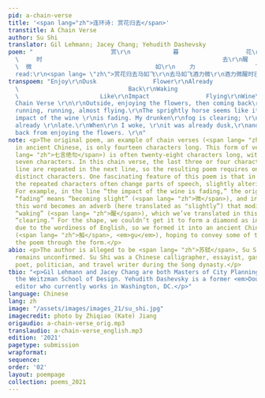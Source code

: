 ```yaml
---
pid: a-chain-verse
title: '<span lang="zh">连环诗: 赏花归去</span>'
transtitle: A Chain Verse
author: Su Shi
translator: Gil Lehmann; Jacey Chang; Yehudith Dashevsky
poem: "                      赏\r\n            暮                   花\r\n      已                                  归\r\n
  \     时                                                   去\r\n醒                                                    马\r\n
  \  微                                   如\r\n    力                 飞\r\n      酒\r\n\r\n</span>\r\n\r\nAs
  read:\r\n<span lang= \"zh\">赏花归去马如飞\r\n去马如飞酒力微\r\n酒力微醒时已暮\r\n醒时已暮赏花归"
transpoem: "Enjoy\r\nDusk                Flower\r\nAlready                        Come\r\nTime
  \                               Back\r\nWaking                                Horse\r\nSlightly
  \                       Like\r\nImpact                Flying\r\nWine\r\n\r\n\r\nA
  Chain Verse \r\n\r\nOutside, enjoying the flowers, then coming back\r\non a horse,
  running, running, almost flying.\r\nThe sprightly horse seems like it’s flying;\r\nthe
  impact of the wine \r\nis fading. My drunken\r\nfog is clearing; \r\nthe hour \r\nis
  already \r\nlate.\r\nWhen\r\n I woke, \r\nit was already dusk,\r\nand I’ve come
  back from enjoying the flowers. \r\n"
note: <p>The original poem, an example of chain verses (<span lang= "zh">连环诗</span>)
  in ancient Chinese, is only fourteen characters long. This form of verse (<span
  lang= "zh">七言绝句</span>) is often twenty-eight characters long, with each line having
  seven characters. In this chain verse, the last three or four characters of each
  line are repeated in the next line, so the resulting poem requires only fourteen
  distinct characters. One fascinating feature of this poem is that in each line,
  the repeated characters often change parts of speech, slightly altering the meaning.
  For example, in the line “the impact of the wine is fading,” the original word for
  “fading” means “becoming slight” (<span lang= "zh">微</span>), and in the next line,
  this word becomes an adverb (here translated as "slightly”) that modifies the verb
  “waking” (<span lang= "zh">醒</span>), which we’ve translated in this context as
  “clearing.” For the shape, we couldn’t get it to form a diamond as in the original
  due to the wordiness of English, so we formed it into an ancient Chinese wine goblet
  (<span lang= "zh">觚</span>, <em>gu</em>), hoping to convey some of the meaning of
  the poem through the form.</p>
abio: <p>The author is alleged to be <span lang= "zh">苏轼</span>, Su Shi, but this
  remains unconfirmed. Su Shi was a Chinese calligrapher, essayist, gastronomer, pharmacologist,
  poet, politician, and travel writer during the Song dynasty.</p>
tbio: "<p>Gil Lehmann and Jacey Chang are both Masters of City Planning students in
  the Weitzman School of Design. Yehudith Dashevsky is a former <em>DoubleSpeak</em>
  editor who currently works in Washington, DC.</p>"
language: Chinese
lang: zh
image: "/assets/images/images_21/su_shi.jpg"
imagecredit: photo by Zhiqiao (Kate) Jiang
origaudio: a-chain-verse_orig.mp3
translaudio: a-chain-verse_english.mp3
edition: '2021'
pagetype: submission
wrapformat:
sequence:
order: '02'
layout: poempage
collection: poems_2021
---
```

